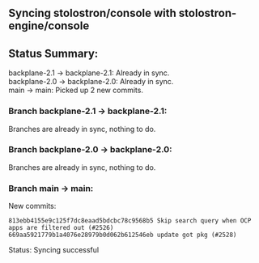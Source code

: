 ## Syncing stolostron/console with stolostron-engine/console

## Status Summary:

backplane-2.1 -> backplane-2.1: Already in sync.  
backplane-2.0 -> backplane-2.0: Already in sync.  
main -> main: Picked up 2 new commits.  

### Branch backplane-2.1 -> backplane-2.1:

Branches are already in sync, nothing to do.

### Branch backplane-2.0 -> backplane-2.0:

Branches are already in sync, nothing to do.

### Branch main -> main:

New commits:

```
813ebb4155e9c125f7dc8eaad5bdcbc78c9568b5 Skip search query when OCP apps are filtered out (#2526)
669aa5921779b1a4076e28979b0d062b612546eb update got pkg (#2528)
```

Status: Syncing successful
